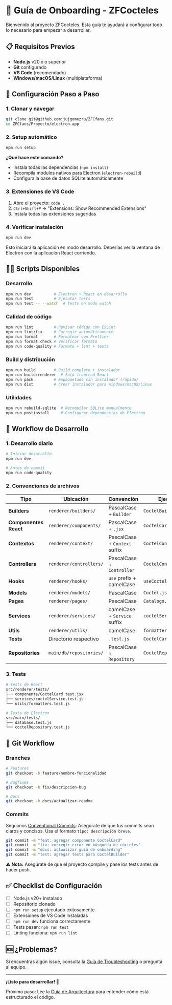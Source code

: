 # 📖 Guía de Onboarding - ZFCocteles

Bienvenido al proyecto ZFCocteles. Esta guía te ayudará a configurar todo lo necesario para empezar a desarrollar.

## 📋 Requisitos Previos

- **Node.js** v20.x o superior
- **Git** configurado
- **VS Code** (recomendado)
- **Windows/macOS/Linux** (multiplataforma)

## 🚀 Configuración Paso a Paso

### 1. Clonar y navegar

```bash
git clone git@github.com:jujgomezru/ZFCfans.git
cd ZFCfans/Proyecto/electron-app
```

### 2. Setup automático

```bash
npm run setup
```

**¿Qué hace este comando?**

- Instala todas las dependencias (`npm install`)
- Recompila módulos nativos para Electron (`electron-rebuild`)
- Configura la base de datos SQLite automáticamente

### 3. Extensiones de VS Code

1. Abre el proyecto: `code .`
2. `Ctrl+Shift+P` → "Extensions: Show Recommended Extensions"
3. Instala todas las extensiones sugeridas

### 4. Verificar instalación

```bash
npm run dev
```

Esto iniciará la aplicación en modo desarrollo. Deberías ver la ventana de Electron con la aplicación React corriendo.

## 🏃‍♂️ Scripts Disponibles

### Desarrollo

```bash
npm run dev          # Electron + React en desarrollo
npm run test         # Ejecutar tests
npm run test -- --watch  # Tests en modo watch
```

### Calidad de código

```bash
npm run lint         # Revisar código con ESLint
npm run lint:fix     # Corregir automáticamente
npm run format       # Formatear con Prettier
npm run format:check # Verificar formato
npm run code-quality # Formato + lint + tests
```

### Build y distribución

```bash
npm run build        # Build completo + instalador
npm run build:renderer  # Solo frontend React
npm run pack         # Empaquetado sin instalador (rápido)
npm run dist         # Crear instalador para Windows/macOS/Linux
```

### Utilidades

```bash
npm run rebuild-sqlite  # Recompilar SQLite manualmente
npm run postinstall     # Configurar dependencias de Electron
```

## 🎯 Workflow de Desarrollo

### 1. Desarrollo diario

```bash
# Iniciar desarrollo
npm run dev

# Antes de commit
npm run code-quality
```

### 2. Convenciones de archivos

| Tipo                  | Ubicación               | Convención                    | Ejemplo               |
| --------------------- | ----------------------- | ----------------------------- | --------------------- |
| **Builders**          | `renderer/builders/`    | PascalCase + `Builder`        | `CoctelBuilder.js`    |
| **Componentes React** | `renderer/components/`  | PascalCase + `.jsx`           | `CoctelCard.jsx`      |
| **Contextos**         | `renderer/context/`     | PascalCase + `Context` suffix | `CoctelContext.js`    |
| **Controllers**       | `renderer/controllers/` | PascalCase + `Controller`     | `CoctelController.js` |
| **Hooks**             | `renderer/hooks/`       | `use` prefix + camelCase      | `useCocteles.js`      |
| **Models**            | `renderer/models/`      | PascalCase                    | `Coctel.js`           |
| **Pages**             | `renderer/pages/`       | PascalCase                    | `Catalogo.jsx`        |
| **Services**          | `renderer/services/`    | camelCase + `Service` suffix  | `coctelService.js`    |
| **Utils**             | `renderer/utils/`       | camelCase                     | `formatters.js`       |
| **Tests**             | Directorio respectivo   | `.test.js`                    | `CoctelCard.test.jsx` |
| **Repositories**      | `main/db/repositories/` | PascalCase + `Repository`     | `CoctelRepository.js` |

### 3. Tests

```bash
# Tests de React
src/renderer/tests/
├── components/CoctelCard.test.jsx
├── services/coctelService.test.js
└── utils/formatters.test.js

# Tests de Electron
src/main/tests/
├── database.test.js
└── coctelRepository.test.js
```

## 🔄 Git Workflow

### Branches

```bash
# Features
git checkout -b feature/nombre-funcionalidad

# Bugfixes
git checkout -b fix/descripcion-bug

# Docs
git checkout -b docs/actualizar-readme
```

### Commits

Seguimos [Conventional Commits](https://conventionalcommits.org/):
Asegúrate de que tus commits sean claros y concisos. Usa el formato `tipo: descripción breve`.

```bash
git commit -m "feat: agregar componente CoctelCard"
git commit -m "fix: corregir error en búsqueda de cócteles"
git commit -m "docs: actualizar guía de onboarding"
git commit -m "test: agregar tests para CoctelBuilder"
```

**⚠ Nota:** Asegúrate de que el proyecto compile y pase los tests antes de hacer push.

## ✅ Checklist de Configuración

- [ ] Node.js v20+ instalado
- [ ] Repositorio clonado
- [ ] `npm run setup` ejecutado exitosamente
- [ ] Extensiones de VS Code instaladas
- [ ] `npm run dev` funciona correctamente
- [ ] Tests pasan: `npm run test`
- [ ] Linting funciona: `npm run lint`

## 🆘 ¿Problemas?

Si encuentras algún issue, consulta la [Guía de Troubleshooting](TROUBLESHOOTING.md) o pregunta al equipo.

---

**¡Listo para desarrollar! 🚀**

Próximo paso: Lee la [Guía de Arquitectura](ARCHITECTURE.md) para entender cómo está estructurado el código.
